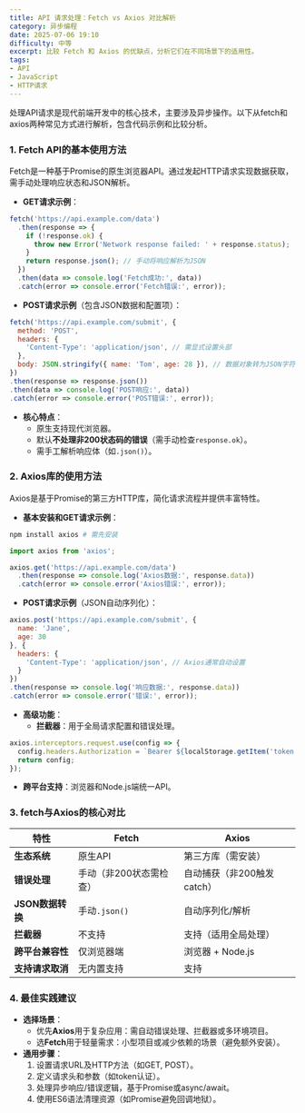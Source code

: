```yaml
---
title: API 请求处理：Fetch vs Axios 对比解析
category: 异步编程
date: 2025-07-06 19:10
difficulty: 中等
excerpt: 比较 Fetch 和 Axios 的优缺点，分析它们在不同场景下的适用性。
tags:
- API
- JavaScript
- HTTP请求
---
```

处理API请求是现代前端开发中的核心技术，主要涉及异步操作。以下从fetch和axios两种常见方式进行解析，包含代码示例和比较分析。  

### 1. Fetch API的基本使用方法

Fetch是一种基于Promise的原生浏览器API。通过发起HTTP请求实现数据获取，需手动处理响应状态和JSON解析。  
- **GET请求示例**：  
```javascript
fetch('https://api.example.com/data')
  .then(response => {
    if (!response.ok) {
      throw new Error('Network response failed: ' + response.status);
    }
    return response.json(); // 手动将响应解析为JSON
  })
  .then(data => console.log('Fetch成功:', data))
  .catch(error => console.error('Fetch错误:', error));
```
- **POST请求示例**（包含JSON数据和配置项）：  
```javascript
fetch('https://api.example.com/submit', {
  method: 'POST',
  headers: {
    'Content-Type': 'application/json', // 需显式设置头部
  },
  body: JSON.stringify({ name: 'Tom', age: 28 }), // 数据对象转为JSON字符串
})
.then(response => response.json())
.then(data => console.log('POST响应:', data))
.catch(error => console.error('POST错误:', error));
```
- **核心特点**：  
  - 原生支持现代浏览器。  
  - 默认**不处理非200状态码的错误**（需手动检查`response.ok`）。  
  - 需手工解析响应体（如`.json()`）。  

### 2. Axios库的使用方法

Axios是基于Promise的第三方HTTP库，简化请求流程并提供丰富特性。  
- **基本安装和GET请求示例**：  
```bash
npm install axios # 需先安装
```  
```javascript
import axios from 'axios';

axios.get('https://api.example.com/data')
  .then(response => console.log('Axios数据:', response.data))
  .catch(error => console.error('Axios错误:', error));
```
- **POST请求示例**（JSON自动序列化）：  
```javascript
axios.post('https://api.example.com/submit', { 
  name: 'Jane', 
  age: 30 
}, {
  headers: {
    'Content-Type': 'application/json', // Axios通常自动设置
  }
})
.then(response => console.log('响应数据:', response.data))
.catch(error => console.error('错误:', error));
```
- **高级功能**：  
  - **拦截器**：用于全局请求配置和错误处理。  
```javascript
axios.interceptors.request.use(config => {
  config.headers.Authorization = `Bearer ${localStorage.getItem('token')}`; // 自动添加认证头
  return config;
});
```
  - **跨平台支持**：浏览器和Node.js端统一API。  

### 3. fetch与Axios的核心对比

| **特性**          | **Fetch**          | **Axios**            |
|--------------------|--------------------|----------------------|
| **生态系统**       | 原生API            | 第三方库（需安装）   |
| **错误处理**       | 手动（非200状态需检查） | 自动捕获（非200触发catch） |
| **JSON数据转换**   | 手动`.json()`      | 自动序列化/解析       |
| **拦截器**         | 不支持             | 支持（适用全局处理） |
| **跨平台兼容性**   | 仅浏览器端         | 浏览器 + Node.js     |
| **支持请求取消**   | 无内置支持         | 支持               |

### 4. 最佳实践建议

- **选择场景**：  
  - 优先**Axios**用于复杂应用：需自动错误处理、拦截器或多环境项目。  
  - 选**Fetch**用于轻量需求：小型项目或减少依赖的场景（避免额外安装）。  
- **通用步骤**：  
  1. 设置请求URL及HTTP方法（如GET, POST）。  
  2. 定义请求头和参数（如token认证）。  
  3. 处理异步响应/错误逻辑，基于Promise或async/await。  
  4. 使用ES6语法清理资源（如Promise避免回调地狱）。
